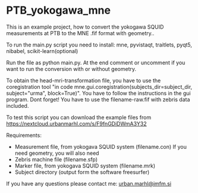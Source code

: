 # PTB_yokogawa_mne
This is an example project, how to convert the yokogawa SQUID measurements at PTB to the MNE .fif format with geometry..

To run the main.py script you need to install: mne, pyvistaqt, traitlets, pyqt5, nibabel, scikit-learn(optional)

Run the file as python main.py. At the end comment or uncomment if you want to run the conversion with or without geometry.

To obtain the head-mri-transformation file, you have to use the coregistration tool "in code mne.gui.coregistration(subjects_dir=subject_dir, subject="urma", block=True)". You have to follow the instructions in the gui program. Dont forget! You have to use the filename-raw.fif with zebris data included.

To test this script you can download the example files from https://nextcloud.urbanmarhl.com/s/F9fnGDiDWmA3Y32

Requirements:
- Measurement file, from yokogava SQUID system (filename.con)
If you need geometry, you will also need
- Zebris machine file (filename.sfp)
- Marker file, from yokogava SQUID system (filename.mrk)
- Subject directory (output form the software freesurfer)

If you have any questions please contact me: urban.marhl@imfm.si
